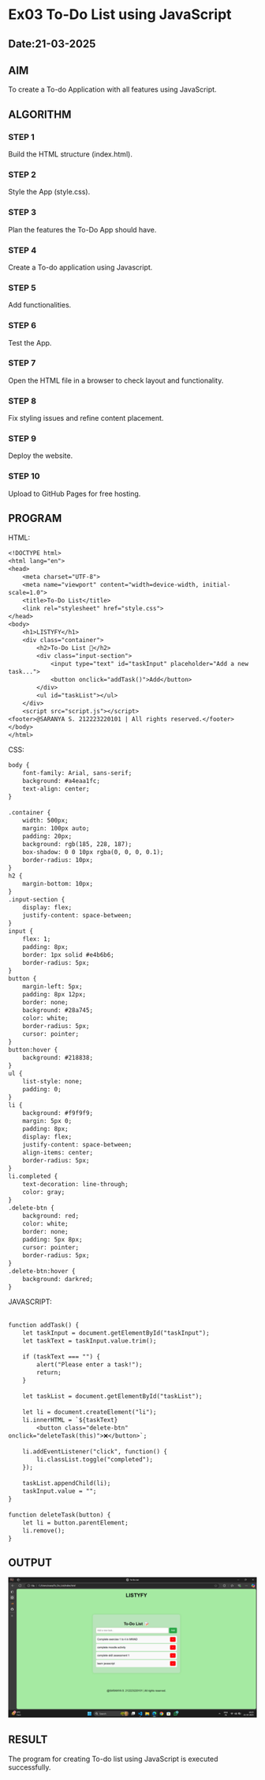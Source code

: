 # Ex03 To-Do List using JavaScript
## Date:21-03-2025

## AIM
To create a To-do Application with all features using JavaScript.

## ALGORITHM
### STEP 1
Build the HTML structure (index.html).

### STEP 2
Style the App (style.css).

### STEP 3
Plan the features the To-Do App should have.

### STEP 4
Create a To-do application using Javascript.

### STEP 5
Add functionalities.

### STEP 6
Test the App.

### STEP 7
Open the HTML file in a browser to check layout and functionality.

### STEP 8
Fix styling issues and refine content placement.

### STEP 9
Deploy the website.

### STEP 10
Upload to GitHub Pages for free hosting.

## PROGRAM

HTML:

```
<!DOCTYPE html>
<html lang="en">
<head>
    <meta charset="UTF-8">
    <meta name="viewport" content="width=device-width, initial-scale=1.0">
    <title>To-Do List</title>
    <link rel="stylesheet" href="style.css">
</head>
<body>
    <h1>LISTYFY</h1>
    <div class="container">
        <h2>To-Do List 📝</h2>
        <div class="input-section">
            <input type="text" id="taskInput" placeholder="Add a new task...">
            <button onclick="addTask()">Add</button>
        </div>
        <ul id="taskList"></ul>
    </div>
    <script src="script.js"></script>
<footer>@SARANYA S. 212223220101 | All rights reserved.</footer>
</body>
</html>

```

CSS:

```
body {
    font-family: Arial, sans-serif;
    background: #a4eaa1fc;
    text-align: center;
}

.container {
    width: 500px;
    margin: 100px auto;
    padding: 20px;
    background: rgb(185, 228, 187);
    box-shadow: 0 0 10px rgba(0, 0, 0, 0.1);
    border-radius: 10px;
}
h2 {
    margin-bottom: 10px;
}
.input-section {
    display: flex;
    justify-content: space-between;
}
input {
    flex: 1;
    padding: 8px;
    border: 1px solid #e4b6b6;
    border-radius: 5px;
}
button {
    margin-left: 5px;
    padding: 8px 12px;
    border: none;
    background: #28a745;
    color: white;
    border-radius: 5px;
    cursor: pointer;
}
button:hover {
    background: #218838;
}
ul {
    list-style: none;
    padding: 0;
}
li {
    background: #f9f9f9;
    margin: 5px 0;
    padding: 8px;
    display: flex;
    justify-content: space-between;
    align-items: center;
    border-radius: 5px;
}
li.completed {
    text-decoration: line-through;
    color: gray;
}
.delete-btn {
    background: red;
    color: white;
    border: none;
    padding: 5px 8px;
    cursor: pointer;
    border-radius: 5px;
}
.delete-btn:hover {
    background: darkred;
}

```
JAVASCRIPT:

```

function addTask() {
    let taskInput = document.getElementById("taskInput");
    let taskText = taskInput.value.trim();

    if (taskText === "") {
        alert("Please enter a task!");
        return;
    }

    let taskList = document.getElementById("taskList");

    let li = document.createElement("li");
    li.innerHTML = `${taskText} 
        <button class="delete-btn" onclick="deleteTask(this)">❌</button>`;

    li.addEventListener("click", function() {
        li.classList.toggle("completed");
    });

    taskList.appendChild(li);
    taskInput.value = "";
}

function deleteTask(button) {
    let li = button.parentElement;
    li.remove();
}

```

## OUTPUT

![alt text](image.png)

## RESULT
The program for creating To-do list using JavaScript is executed successfully.
